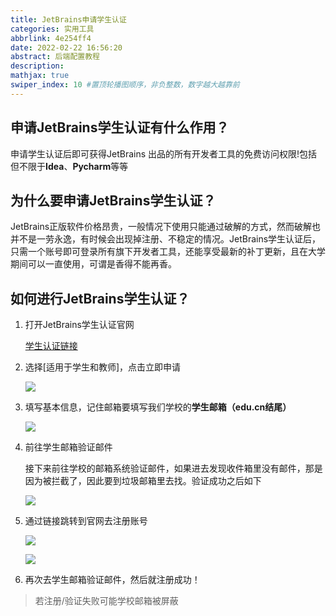 ```yaml
---
title: JetBrains申请学生认证
categories: 实用工具
abbrlink: 4e254ff4
date: 2022-02-22 16:56:20
abstract: 后端配置教程
description: 
mathjax: true
swiper_index: 10 #置顶轮播图顺序，非负整数，数字越大越靠前
---
```


## **申请JetBrains学生认证有什么作用？**

申请学生认证后即可获得JetBrains 出品的所有开发者工具的免费访问权限!包括但不限于**Idea**、**Pycharm**等等

## **为什么要申请JetBrains学生认证？**

JetBrains正版软件价格昂贵，一般情况下使用只能通过破解的方式，然而破解也并不是一劳永逸，有时候会出现掉注册、不稳定的情况。JetBrains学生认证后，只需一个账号即可登录所有旗下开发者工具，还能享受最新的补丁更新，且在大学期间可以一直使用，可谓是香得不能再香。

## **如何进行JetBrains学生认证？**

1. 打开JetBrains学生认证官网

   [学生认证链接](https://www.jetbrains.com/zh-cn/community/education/#students)

2. 选择\[适用于学生和教师\]，点击立即申请

   ![](https://baozi-blog.oss-cn-shenzhen.aliyuncs.com/images/20220301163614.png)

3. 填写基本信息，记住邮箱要填写我们学校的**学生邮箱（edu.cn结尾）**

   ![](https://baozi-blog.oss-cn-shenzhen.aliyuncs.com/images/20220301163646.png)

4. 前往学生邮箱验证邮件

   ​	接下来前往学校的邮箱系统验证邮件，如果进去发现收件箱里没有邮件，那是因为被拦截了，因此要到垃圾邮箱里去找。
   ​	验证成功之后如下

   ![](https://baozi-blog.oss-cn-shenzhen.aliyuncs.com/images/202203011651408.jpg)

5. 通过链接跳转到官网去注册账号

   ![](https://baozi-blog.oss-cn-shenzhen.aliyuncs.com/images/202203011652563.png)

   ![](https://baozi-blog.oss-cn-shenzhen.aliyuncs.com/images/202203011652631.png)

6. 再次去学生邮箱验证邮件，然后就注册成功！

> 若注册/验证失败可能学校邮箱被屏蔽
